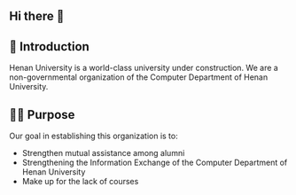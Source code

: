 ## Hi there 👋

## 🍿 Introduction
Henan University is a world-class university under construction. We are a non-governmental organization of the Computer Department of Henan University.

## 👩‍💻 Purpose
Our goal in establishing this organization is to:
- Strengthen mutual assistance among alumni
- Strengthening the Information Exchange of the Computer Department of Henan University
- Make up for the lack of courses




<!--

**Here are some ideas to get you started:**

🙋‍♀️ A short introduction - what is your organization all about?
🌈 Contribution guidelines - how can the community get involved?
👩‍💻 Useful resources - where can the community find your docs? Is there anything else the community should know?
🍿 Fun facts - what does your team eat for breakfast?
🧙 Remember, you can do mighty things with the power of [Markdown](https://docs.github.com/github/writing-on-github/getting-started-with-writing-and-formatting-on-github/basic-writing-and-formatting-syntax)
-->
